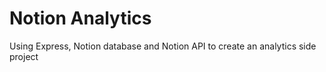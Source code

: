 # Notion Analytics

Using Express, Notion database and Notion API to create an analytics side project
